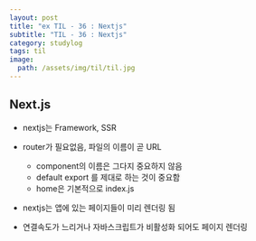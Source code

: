 ```yaml
---
layout: post
title: "ex TIL - 36 : Nextjs"
subtitle: "TIL - 36 : Nextjs"
category: studylog
tags: til
image:
  path: /assets/img/til/til.jpg
---
```


<!-- more -->

## Next.js

- nextjs는 Framework, SSR

- router가 필요없음, 파일의 이름이 곧 URL

  - component의 이름은 그다지 중요하지 않음
  - default export 를 제대로 하는 것이 중요함
  - home은 기본적으로 index.js

- nextjs는 앱에 있는 페이지들이 미리 렌더링 됨

- 연결속도가 느리거나 자바스크립트가 비활성화 되어도 페이지 렌더링
